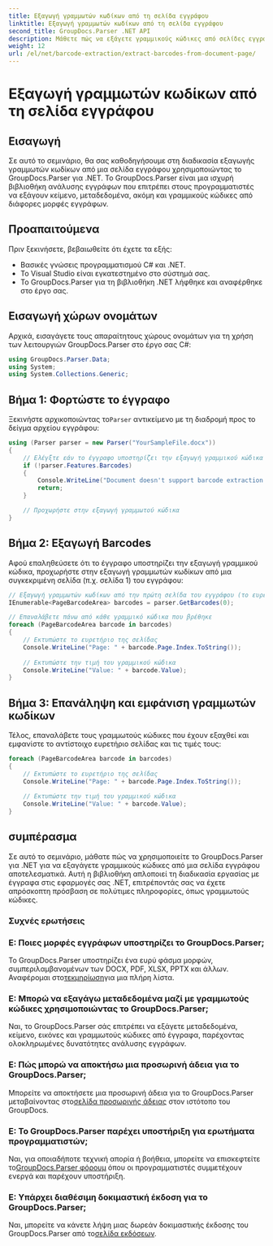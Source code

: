 ```yaml
---
title: Εξαγωγή γραμμωτών κωδίκων από τη σελίδα εγγράφου
linktitle: Εξαγωγή γραμμωτών κωδίκων από τη σελίδα εγγράφου
second_title: GroupDocs.Parser .NET API
description: Μάθετε πώς να εξάγετε γραμμικούς κώδικες από σελίδες εγγράφων χρησιμοποιώντας το GroupDocs.Parser για .NET. Αυτό το σεμινάριο παρέχει οδηγίες βήμα προς βήμα για την εξαγωγή γραμμωτού κώδικα.
weight: 12
url: /el/net/barcode-extraction/extract-barcodes-from-document-page/
---
```


# Εξαγωγή γραμμωτών κωδίκων από τη σελίδα εγγράφου

## Εισαγωγή
Σε αυτό το σεμινάριο, θα σας καθοδηγήσουμε στη διαδικασία εξαγωγής γραμμωτών κωδίκων από μια σελίδα εγγράφου χρησιμοποιώντας το GroupDocs.Parser για .NET. Το GroupDocs.Parser είναι μια ισχυρή βιβλιοθήκη ανάλυσης εγγράφων που επιτρέπει στους προγραμματιστές να εξάγουν κείμενο, μεταδεδομένα, ακόμη και γραμμικούς κώδικες από διάφορες μορφές εγγράφων.
## Προαπαιτούμενα

Πριν ξεκινήσετε, βεβαιωθείτε ότι έχετε τα εξής:
- Βασικές γνώσεις προγραμματισμού C# και .NET.
- Το Visual Studio είναι εγκατεστημένο στο σύστημά σας.
- Το GroupDocs.Parser για τη βιβλιοθήκη .NET λήφθηκε και αναφέρθηκε στο έργο σας.
## Εισαγωγή χώρων ονομάτων
Αρχικά, εισαγάγετε τους απαραίτητους χώρους ονομάτων για τη χρήση των λειτουργιών GroupDocs.Parser στο έργο σας C#:

```csharp
using GroupDocs.Parser.Data;
using System;
using System.Collections.Generic;
```
## Βήμα 1: Φορτώστε το έγγραφο

 Ξεκινήστε αρχικοποιώντας το`Parser` αντικείμενο με τη διαδρομή προς το δείγμα αρχείου εγγράφου:

```csharp
using (Parser parser = new Parser("YourSampleFile.docx"))
{
    // Ελέγξτε εάν το έγγραφο υποστηρίζει την εξαγωγή γραμμικού κώδικα
    if (!parser.Features.Barcodes)
    {
        Console.WriteLine("Document doesn't support barcode extraction.");
        return;
    }

    // Προχωρήστε στην εξαγωγή γραμμωτού κώδικα
}
```
## Βήμα 2: Εξαγωγή Barcodes

Αφού επαληθεύσετε ότι το έγγραφο υποστηρίζει την εξαγωγή γραμμικού κώδικα, προχωρήστε στην εξαγωγή γραμμωτών κωδίκων από μια συγκεκριμένη σελίδα (π.χ. σελίδα 1) του εγγράφου:

```csharp
// Εξαγωγή γραμμωτών κωδίκων από την πρώτη σελίδα του εγγράφου (το ευρετήριο σελίδας βασίζεται στο 0)
IEnumerable<PageBarcodeArea> barcodes = parser.GetBarcodes(0);

// Επαναλάβετε πάνω από κάθε γραμμικό κώδικα που βρέθηκε
foreach (PageBarcodeArea barcode in barcodes)
{
    // Εκτυπώστε το ευρετήριο της σελίδας
    Console.WriteLine("Page: " + barcode.Page.Index.ToString());
    
    // Εκτυπώστε την τιμή του γραμμικού κώδικα
    Console.WriteLine("Value: " + barcode.Value);
}
```
## Βήμα 3: Επανάληψη και εμφάνιση γραμμωτών κωδίκων

Τέλος, επαναλάβετε τους γραμμωτούς κώδικες που έχουν εξαχθεί και εμφανίστε το αντίστοιχο ευρετήριο σελίδας και τις τιμές τους:

```csharp
foreach (PageBarcodeArea barcode in barcodes)
{
    // Εκτυπώστε το ευρετήριο της σελίδας
    Console.WriteLine("Page: " + barcode.Page.Index.ToString());
    
    // Εκτυπώστε την τιμή του γραμμικού κώδικα
    Console.WriteLine("Value: " + barcode.Value);
}
```
## συμπέρασμα

Σε αυτό το σεμινάριο, μάθατε πώς να χρησιμοποιείτε το GroupDocs.Parser για .NET για να εξαγάγετε γραμμικούς κώδικες από μια σελίδα εγγράφου αποτελεσματικά. Αυτή η βιβλιοθήκη απλοποιεί τη διαδικασία εργασίας με έγγραφα στις εφαρμογές σας .NET, επιτρέποντάς σας να έχετε απρόσκοπτη πρόσβαση σε πολύτιμες πληροφορίες, όπως γραμμωτούς κώδικες.

### Συχνές ερωτήσεις

### Ε: Ποιες μορφές εγγράφων υποστηρίζει το GroupDocs.Parser;
 Το GroupDocs.Parser υποστηρίζει ένα ευρύ φάσμα μορφών, συμπεριλαμβανομένων των DOCX, PDF, XLSX, PPTX και άλλων. Αναφέρομαι στο[τεκμηρίωση](https://tutorials.groupdocs.com/parser/net/)για μια πλήρη λίστα.

### Ε: Μπορώ να εξαγάγω μεταδεδομένα μαζί με γραμμωτούς κώδικες χρησιμοποιώντας το GroupDocs.Parser;
Ναι, το GroupDocs.Parser σάς επιτρέπει να εξάγετε μεταδεδομένα, κείμενο, εικόνες και γραμμωτούς κώδικες από έγγραφα, παρέχοντας ολοκληρωμένες δυνατότητες ανάλυσης εγγράφων.

### Ε: Πώς μπορώ να αποκτήσω μια προσωρινή άδεια για το GroupDocs.Parser;
 Μπορείτε να αποκτήσετε μια προσωρινή άδεια για το GroupDocs.Parser μεταβαίνοντας στο[σελίδα προσωρινής άδειας](https://purchase.groupdocs.com/temporary-license/) στον ιστότοπο του GroupDocs.

### Ε: Το GroupDocs.Parser παρέχει υποστήριξη για ερωτήματα προγραμματιστών;
 Ναι, για οποιαδήποτε τεχνική απορία ή βοήθεια, μπορείτε να επισκεφτείτε το[GroupDocs.Parser φόρουμ](https://forum.groupdocs.com/c/parser/17) όπου οι προγραμματιστές συμμετέχουν ενεργά και παρέχουν υποστήριξη.

### Ε: Υπάρχει διαθέσιμη δοκιμαστική έκδοση για το GroupDocs.Parser;
 Ναι, μπορείτε να κάνετε λήψη μιας δωρεάν δοκιμαστικής έκδοσης του GroupDocs.Parser από το[σελίδα εκδόσεων](https://releases.groupdocs.com/).